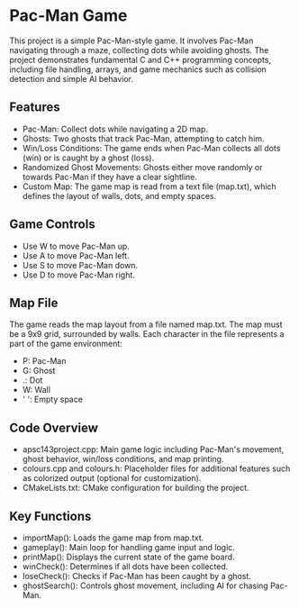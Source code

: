 # Pac-Man Game

This project is a simple Pac-Man-style game. It involves Pac-Man navigating through a maze, collecting dots while avoiding ghosts. The project demonstrates fundamental C and C++ programming concepts, including file handling, arrays, and game mechanics such as collision detection and simple AI behavior.

## Features

- Pac-Man: Collect dots while navigating a 2D map.
- Ghosts: Two ghosts that track Pac-Man, attempting to catch him.
- Win/Loss Conditions: The game ends when Pac-Man collects all dots (win) or is caught by a ghost (loss).
- Randomized Ghost Movements: Ghosts either move randomly or towards Pac-Man if they have a clear sightline.
- Custom Map: The game map is read from a text file (map.txt), which defines the layout of walls, dots, and empty spaces.



## Game Controls
- Use W to move Pac-Man up.
- Use A to move Pac-Man left.
- Use S to move Pac-Man down.
- Use D to move Pac-Man right.


## Map File
The game reads the map layout from a file named map.txt. The map must be a 9x9 grid, surrounded by walls. Each character in the file represents a part of the game environment:

- P: Pac-Man
- G: Ghost
- .: Dot
- W: Wall
- ' ': Empty space


## Code Overview
- apsc143project.cpp: Main game logic including Pac-Man's movement, ghost behavior, win/loss conditions, and map printing.
- colours.cpp and colours.h: Placeholder files for additional features such as colorized output (optional for customization).
- CMakeLists.txt: CMake configuration for building the project.

## Key Functions
- importMap(): Loads the game map from map.txt.
- gameplay(): Main loop for handling game input and logic.
- printMap(): Displays the current state of the game board.
- winCheck(): Determines if all dots have been collected.
- loseCheck(): Checks if Pac-Man has been caught by a ghost.
- ghostSearch(): Controls ghost movement, including AI for chasing Pac-Man.
